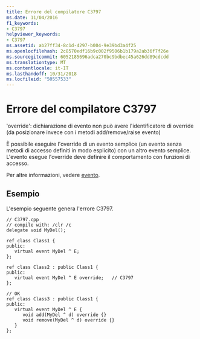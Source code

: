 ```yaml
---
title: Errore del compilatore C3797
ms.date: 11/04/2016
f1_keywords:
- C3797
helpviewer_keywords:
- C3797
ms.assetid: ab27ff34-8c1d-4297-b004-9e39bd3a4f25
ms.openlocfilehash: 2c8570edf16b9c002f9506b1b179a2ab36f7f26e
ms.sourcegitcommit: 6052185696adca270bc9bdbec45a626dd89cdcdd
ms.translationtype: MT
ms.contentlocale: it-IT
ms.lasthandoff: 10/31/2018
ms.locfileid: "50557533"
---
```

# <a name="compiler-error-c3797"></a>Errore del compilatore C3797

'override': dichiarazione di evento non può avere l'identificatore di override (da posizionare invece con i metodi add/remove/raise evento)

È possibile eseguire l'override di un evento semplice (un evento senza metodi di accesso definiti in modo esplicito) con un altro evento semplice. L'evento esegue l'override deve definire il comportamento con funzioni di accesso.

Per altre informazioni, vedere [evento](../../windows/event-cpp-component-extensions.md).

## <a name="example"></a>Esempio

L'esempio seguente genera l'errore C3797.

```
// C3797.cpp
// compile with: /clr /c
delegate void MyDel();

ref class Class1 {
public:
   virtual event MyDel ^ E;
};

ref class Class2 : public Class1 {
public:
   virtual event MyDel ^ E override;   // C3797
};

// OK
ref class Class3 : public Class1 {
public:
   virtual event MyDel ^ E {
      void add(MyDel ^ d) override {}
      void remove(MyDel ^ d) override {}
   }
};
```